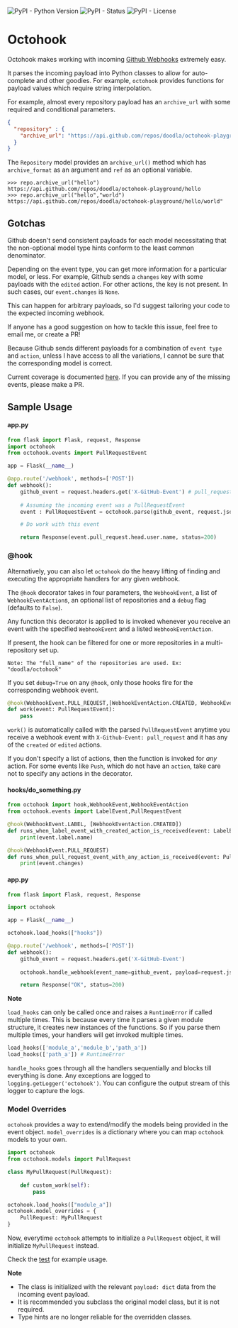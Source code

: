 ![PyPI - Python Version](https://img.shields.io/pypi/pyversions/octohook) ![PyPI - Status](https://img.shields.io/pypi/status/octohook) ![PyPI - License](https://img.shields.io/pypi/l/octohook)

# Octohook

Octohook makes working with incoming [Github Webhooks](https://developer.github.com/v3/activity/events/types/) extremely easy. 

It parses the incoming payload into Python classes to allow for auto-complete and other goodies. For example, `octohook` provides functions for payload values which require string interpolation.

For example, almost every repository payload has an `archive_url` with some required and conditional parameters.
```json
{
  "repository" : {
    "archive_url": "https://api.github.com/repos/doodla/octohook-playground/{archive_format}{/ref}"
  }
}

```

The `Repository` model provides an `archive_url()` method which has `archive_format` as an argument and `ref` as an optional variable.

```
>>> repo.archive_url("hello")
https://api.github.com/repos/doodla/octohook-playground/hello
>>> repo.archive_url("hello","world")
https://api.github.com/repos/doodla/octohook-playground/hello/world"
```

## Gotchas

Github doesn't send consistent payloads for each model necessitating that the non-optional model type hints conform to the least common denominator. 

Depending on the event type, you can get more information for a particular model, or less.
For example, Github sends a `changes` key with some payloads with the `edited` action. For other actions, the key is not present. In such cases, our `event.changes` is `None`.

This can happen for arbitrary payloads, so I'd suggest tailoring your code to the expected incoming webhook.

If anyone has a good suggestion on how to tackle this issue, feel free to email me, or create a PR!

Because Github sends different payloads for a combination of `event type` and `action`, unless I have access to all the variations, I cannot be sure that the corresponding model is correct.

Current coverage is documented [here](tests/TestCases.md). If you can provide any of the missing events, please make a PR.
## Sample Usage

#### app.py
```python
from flask import Flask, request, Response
import octohook
from octohook.events import PullRequestEvent

app = Flask(__name__)

@app.route('/webhook', methods=['POST'])
def webhook():
    github_event = request.headers.get('X-GitHub-Event') # pull_request
    
    # Assuming the incoming event was a PullRequestEvent
    event : PullRequestEvent = octohook.parse(github_event, request.json)

    # Do work with this event

    return Response(event.pull_request.head.user.name, status=200)
```

### @hook
Alternatively, you can also let `octohook` do the heavy lifting of finding and executing the appropriate handlers for any given webhook.

The `@hook` decorator takes in four parameters, the `WebhookEvent`, a list of `WebhookEventAction`s, an optional list of repositories and a `debug` flag (defaults to `False`). 

Any function this decorator is applied to is invoked whenever you receive an event with the specified `WebhookEvent` and a listed `WebhookEventAction`.

If present, the hook can be filtered for one or more repositories in a multi-repository set up.
```
Note: The "full_name" of the repositories are used. Ex: "doodla/octohook"
```
If you set `debug=True` on any `@hook`, only those hooks fire for the corresponding webhook event.

```python
@hook(WebhookEvent.PULL_REQUEST,[WebhookEventAction.CREATED, WebhookEventAction.EDITED])
def work(event: PullRequestEvent):
    pass
```

`work()` is automatically called with the parsed `PullRequestEvent` anytime you receive a webhook event with `X-Github-Event: pull_request` and it has any of the `created` or `edited` actions.

If you don't specify a list of actions, then the function is invoked for _any_ action. For some events like `Push`, which do not have an `action`, take care not to specify any actions in the decorator. 

#### hooks/do_something.py
```python
from octohook import hook,WebhookEvent,WebhookEventAction
from octohook.events import LabelEvent,PullRequestEvent

@hook(WebhookEvent.LABEL, [WebhookEventAction.CREATED])
def runs_when_label_event_with_created_action_is_received(event: LabelEvent):
    print(event.label.name)

@hook(WebhookEvent.PULL_REQUEST)
def runs_when_pull_request_event_with_any_action_is_received(event: PullRequestEvent):
    print(event.changes)
```
#### app.py
```python
from flask import Flask, request, Response

import octohook

app = Flask(__name__)

octohook.load_hooks(["hooks"]) 

@app.route('/webhook', methods=['POST'])
def webhook():
    github_event = request.headers.get('X-GitHub-Event')
    
    octohook.handle_webhook(event_name=github_event, payload=request.json)

    return Response("OK", status=200)
```

**Note**

`load_hooks` can only be called once and raises a `RuntimeError` if called multiple times. This is because every time it parses a given module structure, it creates new instances of the functions. So if you parse them multiple times, your handlers will get invoked multiple times.
```python
load_hooks(['module_a','module_b','path_a'])
load_hooks(['path_a']) # RuntimeError
``` 

`handle_hooks` goes through all the handlers sequentially and blocks till everything is done. Any exceptions are logged to `logging.getLogger('octohook')`. You can configure the output stream of this logger to capture the logs.

### Model Overrides

`octohook` provides a way to extend/modify the models being provided in the event object. `model_overrides` is a dictionary where you can map `octohook` models to your own.


```python
import octohook
from octohook.models import PullRequest

class MyPullRequest(PullRequest):
    
    def custom_work(self):
        pass

octohook.load_hooks(["module_a"])
octohook.model_overrides = {
    PullRequest: MyPullRequest
}
```

Now, everytime `octohook` attempts to initialize a `PullRequest` object, it will initialize `MyPullRequest` instead.

Check the [test](tests/test_model_override.py) for example usage.

**Note**

- The class is initialized with the relevant `payload: dict` data from the incoming event payload.
- It is recommended you subclass the original model class, but it is not required.
- Type hints are no longer reliable for the overridden classes.
